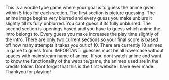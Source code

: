 This is a wordle type game where your goal is to guess the anime given within 5 tries for each section. The first section is picture guessing. The anime image begins very blurred and every guess you make unblurs it slightly till its fully unblurred. You cant guess if its fully unblurred. The second section is openings based and you have to guess which anime the intro belongs to. Every guess you make increases the play time slightly of the intro. There are only two current sections so your final score is based off how many attempts it takes you out of 10. There are currently 10 animes in game to guess from. IMPORTANT: guesses must be all lowercase without spaces with mainstream name of anime. If you dont watch anime and want to know the functionality of the website/game, the animes used are in the credits folder. Dont forget that this is the first website I have ever made. Thankyou for playing!
